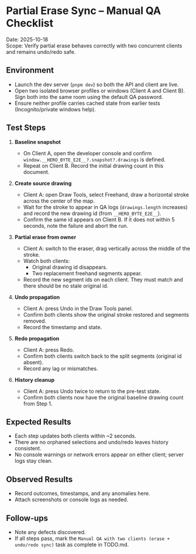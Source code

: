 # Partial Erase Sync – Manual QA Checklist

Date: 2025-10-18  
Scope: Verify partial erase behaves correctly with two concurrent clients and remains undo/redo safe.

## Environment

- Launch the dev server (`pnpm dev`) so both the API and client are live.
- Open two isolated browser profiles or windows (Client A and Client B). Sign both into the same room using the default QA password.
- Ensure neither profile carries cached state from earlier tests (Incognito/private windows help).

## Test Steps

1. **Baseline snapshot**
   - On Client A, open the developer console and confirm `window.__HERO_BYTE_E2E__?.snapshot?.drawings` is defined.
   - Repeat on Client B. Record the initial drawing count in this document.

2. **Create source drawing**
   - Client A: open Draw Tools, select Freehand, draw a horizontal stroke across the center of the map.
   - Wait for the stroke to appear in QA logs (`drawings.length` increases) and record the new drawing id (from `__HERO_BYTE_E2E__`).
   - Confirm the same id appears on Client B. If it does not within 5 seconds, note the failure and abort the run.

3. **Partial erase from owner**
   - Client A: switch to the eraser, drag vertically across the middle of the stroke.
   - Watch both clients:
     - Original drawing id disappears.
     - Two replacement freehand segments appear.
   - Record the new segment ids on each client. They must match and there should be no stale original id.

4. **Undo propagation**
   - Client A: press Undo in the Draw Tools panel.
   - Confirm both clients show the original stroke restored and segments removed.
   - Record the timestamp and state.

5. **Redo propagation**
   - Client A: press Redo.
   - Confirm both clients switch back to the split segments (original id absent).
   - Record any lag or mismatches.

6. **History cleanup**
   - Client A: press Undo twice to return to the pre-test state.
   - Confirm both clients now have the original baseline drawing count from Step 1.

## Expected Results

- Each step updates both clients within ~2 seconds.
- There are no orphaned selections and undo/redo leaves history consistent.
- No console warnings or network errors appear on either client; server logs stay clean.

## Observed Results

- Record outcomes, timestamps, and any anomalies here.
- Attach screenshots or console logs as needed.

## Follow-ups

- Note any defects discovered.
- If all steps pass, mark the `Manual QA with two clients (erase + undo/redo sync)` task as complete in TODO.md.
